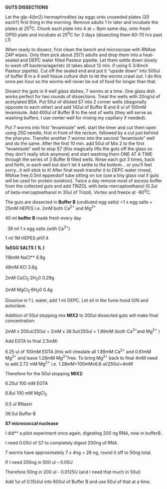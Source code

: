 ﻿**GUTS DISSECTIONS**

Let the glp-4(bn2) hermaphrodites lay eggs onto unseeded plates (20 each?) first thing in the  morning. Remove adults 1 hr later and incubate the plates at 25<sup>0</sup>C. Chunk each plate into 4 at ~ 9pm same day, onto fresh OP50 plate and incubate at 25<sup>0</sup>C for 3 days (dissecting them 60-70 hrs past L1)

When ready to dissect, first clean the bench and microscope with RNAse  ZAP wipes. Only then pick about 25(?) adults and drop them into a heat-sealed and DEPC water filled Pasteur pipette. Let them settle down slowly to wash off bacteria/agar/etc (it takes about 12 min. if using 5 3/4inch Pasteur pipette). Cut off the sealed end and put it “upside down” into 500ul of buffer B in a 4 well tissue culture dish to let the worms crawl out.  I do this once per hour so the worms will never be out of food for longer than that. 

Dissect the guts in 9 well glass dishes, 7 worms at a time. One glass dish works perfect for two rounds of dissections. Treat the wells with 20ng/ul of acetylated BSA.  Put 50ul of diluted S7 into 2 corner wells (diagonally opposite to each other) and add 142ul of Buffer B and 8 ul of 100mM levamisole. Add 400ul of Buffer B to the rest of wells (they will serve as washing buffers. I use center well for rinsing my capillary if needed).

Put 7 worms into first “levamisole” well, start the timer and cut them open using 25G needle, first in front of the rectum, followed by a cut just behind the pharynx. Transfer another 7 worms into the second “levamisole” well and do the same. After the first 10 min. add 50ul of Mix 2 to the first “levamisole” well to stop S7 (this magically lifts the guts off the glass so they don’t really stick anymore) and start washing them ONE AT A TIME  through the series of 3 Buffer B filled wells. Rinse each gut 3 times, back and forth, in each well but don’t let it settle to the bottom… or you’ll feel sorry…it will stick to it!  After final wash  transfer it to DEPC water rinsed, RNAse free,0.5ml eppendorf tube sitting on ice (use a tiny glass vial if guts will be used for protein isolation). Twice a day remove most of excess buffer from the collected guts and add TRIZOL with beta-mercaptoethanol  (0.2ul of beta-mercaptoethanol in 30ul of Trizol). Vortex and freeze at -80<sup>0</sup>C.

The guts are dissected in **Buffer B** (undiluted egg salts) =1 x egg salts + 25mM HEPES i.e. 2mM both Ca<sup>2+</sup> and Mg<sup>2+</sup>

40 ml **buffer B** made fresh every day

` `39 ml 1 x egg salts (with Ca<sup>2+</sup>)

1 ml 1M HEPES pH7.4 


**1xEGG SALTS  ( 1L )**

118mM  NaCl**       6.9g

48mM  KCl             3.6g

2mM CaCl<sub>2</sub><sup>.</sup>2H<sub>2</sub>0   0.29g

2mM MgCl<sub>2</sub><sup>.</sup>6H<sub>2</sub>0  0.4g 

Dissolve in 1 L water, add 1 ml DEPC. Let sit in the fume hood O/N and autoclave.  


Addition of 50ul stopping mix **MIX2** to 200ul dissected guts will make final concentration:

2mM x 200ul/250ul + 2mM x 36.5ul/250ul = 1.89mM  (both Ca<sup>2+</sup>and Mg<sup>2+</sup> )


Add EGTA to final 2.5mM:

6\.25 ul of 100mM EGTA (this will chealate all 1.89mM Ca<sup>2+</sup> and 0.61mM Mg<sup>2+</sup> and leave  1.28mM Mg<sup>2+</sup>free. To bring Mg<sup>2+</sup> back to final 4mM need to add 2.72 mM Mg<sup>2+</sup> i.e. 1.28mM+100mMx6.8 ul/250ul=4mM

Therefore for the 50ul stopping **MIX2**:

6\.25ul 100 mM EGTA

6\.8ul 100 mM MgCl<sub>2</sub>

0\.5 ul RNasin

36\.5ul  Buffer B

**S7 micrococcal nuclease** 

I did** a pilot experiment once again, digesting 200 ng RNA, now in bufferB.

I need 0.05U of S7 to completely digest 200ng of RNA.

7 worms have approximately 7 x 4ng = 28 ng, round it off to 50ng total.

If I need        200ng in 500 ul – 0.05U

Therefore        50ng in 200 ul - 0.0125U (and I need that much in 50ul)

Add 1ul of 0.15U/ul into 600ul of Buffer B and use 50ul of that at a time.
